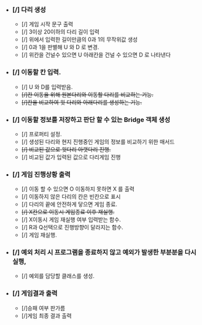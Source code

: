 - ### [/] 다리 생성

  - [/] 게임 시작 문구 출력
  - [/] 3이상 20이하의 다리 길이 입력
  - [/] 위에서 입력한 길이만큼의 0과 1의 무작위값 생성
  - [/] 0과 1을 판별해 U 와 D 로 변경.
  - [/] 위칸을 건널수 있으면 U 아래칸을 건널 수 있으면 D 로 나타낸다

- ### [/] 이동할 칸 입력.

  - [/] U 와 D를 입력받음.
  - ~~[/]칸 이동을 위해 원본다리와 이동할 다리를 비교하는 기능.~~
  - ~~[/]칸을 비교하여 윗 다리와 아래다리를 생성하는 기능.~~

- ### [/] 이동할 정보를 저장하고 판단 할 수 있는 Bridge 객체 생성

  - [/] 프로퍼티 설정.
  - [/] 생성된 다리와 현지 진행중인 게임의 정보를 비교하기 위한 매서드
  - ~~[/] 비교된 값으로 윗다리 아랫다리 진행.~~
  - [/] 비교된 값가 입력된 값으로 다리게임 진행

- ### [/] 게임 진행상황 출력

  - [/] 이동 할 수 있으면 O 이동하지 못하면 X 를 출력
  - [/] 이동하지 않은 다리의 칸은 빈칸으로 표시
  - [/] 다리의 끝에 안전하게 닿으면 게임 종료.
  - ~~[/] X칸으로 이동시 게임종료 이후 재실행.~~
  - [/] X이동시 게임 재실행 여부 입력받는 함수.
  - [/] R과 Q선택으로 진행방향이 달라지는 함수.
  - [/] 게임 재실행.

- ### [/] 예외 처리 시 프로그램을 종료하지 않고 예외가 발생한 부분분을 다시 실행,

  - [/] 예외를 담당할 클래스를 생성.

- ### [/] 게임결과 출력
  - [/]승패 여부 판가름
  - [/]게임 최종 결과 출력
